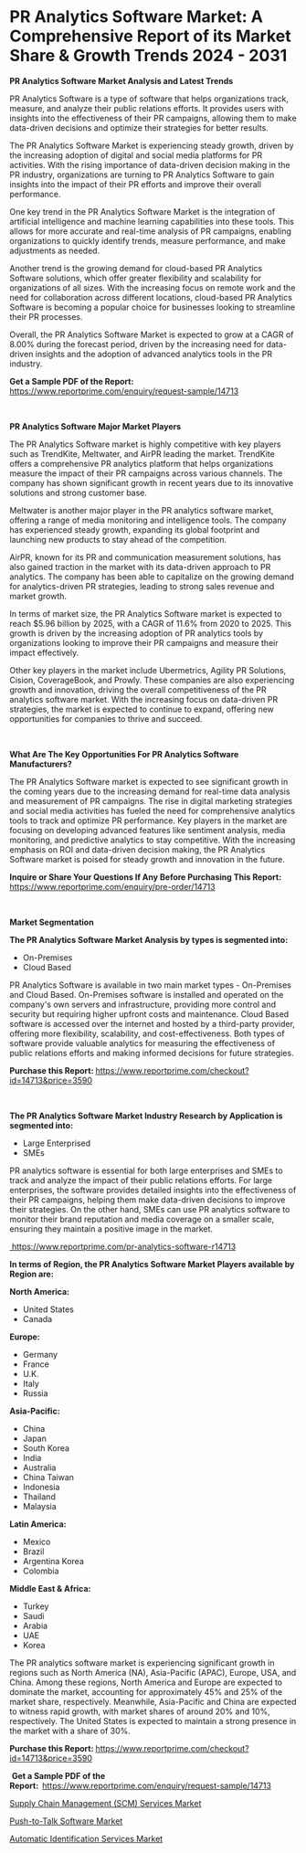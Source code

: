 <p><h1>PR Analytics Software Market: A Comprehensive Report of its Market Share & Growth Trends 2024 - 2031</h1></p><p><strong>PR Analytics Software Market Analysis and Latest Trends</strong></p>
<p><p>PR Analytics Software is a type of software that helps organizations track, measure, and analyze their public relations efforts. It provides users with insights into the effectiveness of their PR campaigns, allowing them to make data-driven decisions and optimize their strategies for better results.</p><p>The PR Analytics Software Market is experiencing steady growth, driven by the increasing adoption of digital and social media platforms for PR activities. With the rising importance of data-driven decision making in the PR industry, organizations are turning to PR Analytics Software to gain insights into the impact of their PR efforts and improve their overall performance.</p><p>One key trend in the PR Analytics Software Market is the integration of artificial intelligence and machine learning capabilities into these tools. This allows for more accurate and real-time analysis of PR campaigns, enabling organizations to quickly identify trends, measure performance, and make adjustments as needed.</p><p>Another trend is the growing demand for cloud-based PR Analytics Software solutions, which offer greater flexibility and scalability for organizations of all sizes. With the increasing focus on remote work and the need for collaboration across different locations, cloud-based PR Analytics Software is becoming a popular choice for businesses looking to streamline their PR processes.</p><p>Overall, the PR Analytics Software Market is expected to grow at a CAGR of 8.00% during the forecast period, driven by the increasing need for data-driven insights and the adoption of advanced analytics tools in the PR industry.</p></p>
<p><strong>Get a Sample PDF of the Report:&nbsp;</strong> <a href="https://www.reportprime.com/enquiry/request-sample/14713">https://www.reportprime.com/enquiry/request-sample/14713</a></p>
<p>&nbsp;</p>
<p><strong>PR Analytics Software Major Market Players</strong></p>
<p><p>The PR Analytics Software market is highly competitive with key players such as TrendKite, Meltwater, and AirPR leading the market. TrendKite offers a comprehensive PR analytics platform that helps organizations measure the impact of their PR campaigns across various channels. The company has shown significant growth in recent years due to its innovative solutions and strong customer base.</p><p>Meltwater is another major player in the PR analytics software market, offering a range of media monitoring and intelligence tools. The company has experienced steady growth, expanding its global footprint and launching new products to stay ahead of the competition.</p><p>AirPR, known for its PR and communication measurement solutions, has also gained traction in the market with its data-driven approach to PR analytics. The company has been able to capitalize on the growing demand for analytics-driven PR strategies, leading to strong sales revenue and market growth.</p><p>In terms of market size, the PR Analytics Software market is expected to reach $5.96 billion by 2025, with a CAGR of 11.6% from 2020 to 2025. This growth is driven by the increasing adoption of PR analytics tools by organizations looking to improve their PR campaigns and measure their impact effectively.</p><p>Other key players in the market include Ubermetrics, Agility PR Solutions, Cision, CoverageBook, and Prowly. These companies are also experiencing growth and innovation, driving the overall competitiveness of the PR analytics software market. With the increasing focus on data-driven PR strategies, the market is expected to continue to expand, offering new opportunities for companies to thrive and succeed.</p></p>
<p>&nbsp;</p>
<p><strong>What Are The Key Opportunities For PR Analytics Software Manufacturers?</strong></p>
<p><p>The PR Analytics Software market is expected to see significant growth in the coming years due to the increasing demand for real-time data analysis and measurement of PR campaigns. The rise in digital marketing strategies and social media activities has fueled the need for comprehensive analytics tools to track and optimize PR performance. Key players in the market are focusing on developing advanced features like sentiment analysis, media monitoring, and predictive analytics to stay competitive. With the increasing emphasis on ROI and data-driven decision making, the PR Analytics Software market is poised for steady growth and innovation in the future.</p></p>
<p><strong>Inquire or Share Your Questions If Any Before Purchasing This Report:</strong> <a href="https://www.reportprime.com/enquiry/pre-order/14713">https://www.reportprime.com/enquiry/pre-order/14713</a></p>
<p>&nbsp;</p>
<p><strong>Market Segmentation</strong></p>
<p><strong>The PR Analytics Software Market Analysis by types is segmented into:</strong></p>
<p><ul><li>On-Premises</li><li>Cloud Based</li></ul></p>
<p><p>PR Analytics Software is available in two main market types - On-Premises and Cloud Based. On-Premises software is installed and operated on the company's own servers and infrastructure, providing more control and security but requiring higher upfront costs and maintenance. Cloud Based software is accessed over the internet and hosted by a third-party provider, offering more flexibility, scalability, and cost-effectiveness. Both types of software provide valuable analytics for measuring the effectiveness of public relations efforts and making informed decisions for future strategies.</p></p>
<p><strong>Purchase this Report:&nbsp;</strong><a href="https://www.reportprime.com/checkout?id=14713&price=3590">https://www.reportprime.com/checkout?id=14713&price=3590</a></p>
<p>&nbsp;</p>
<p><strong>The PR Analytics Software Market Industry Research by Application is segmented into:</strong></p>
<p><ul><li>Large Enterprised</li><li>SMEs</li></ul></p>
<p><p>PR analytics software is essential for both large enterprises and SMEs to track and analyze the impact of their public relations efforts. For large enterprises, the software provides detailed insights into the effectiveness of their PR campaigns, helping them make data-driven decisions to improve their strategies. On the other hand, SMEs can use PR analytics software to monitor their brand reputation and media coverage on a smaller scale, ensuring they maintain a positive image in the market.</p></p>
<p><a href="https://www.reportprime.com/pr-analytics-software-r14713">&nbsp;https://www.reportprime.com/pr-analytics-software-r14713</a></p>
<p><strong>In terms of Region, the PR Analytics Software Market Players available by Region are:</strong></p>
<p>
    <p> <strong> North America: </strong>
        <ul>
            <li>United States</li>
            <li>Canada</li>
        </ul>
        </p> 
    <p> <strong> Europe: </strong>
        <ul>
            <li>Germany</li>
            <li>France</li>
            <li>U.K.</li>
            <li>Italy</li>
            <li>Russia</li>
        </ul>
        </p> 
    <p> <strong> Asia-Pacific: </strong>
        <ul>
            <li>China</li>
            <li>Japan</li>
            <li>South Korea</li>
            <li>India</li>
            <li>Australia</li>
            <li>China Taiwan</li>
            <li>Indonesia</li>
            <li>Thailand</li>
            <li>Malaysia</li>
        </ul>
        </p> 
    <p> <strong> Latin America: </strong>
        <ul>
            <li>Mexico</li>
            <li>Brazil</li>
            <li>Argentina Korea</li>
            <li>Colombia</li>
        </ul>
        </p> 
    <p> <strong> Middle East & Africa: </strong>
        <ul>
            <li>Turkey</li>
            <li>Saudi</li>
            <li>Arabia</li>
            <li>UAE</li>
            <li>Korea</li>
        </ul>
    </p>
    </p>
<p><p>The PR analytics software market is experiencing significant growth in regions such as North America (NA), Asia-Pacific (APAC), Europe, USA, and China. Among these regions, North America and Europe are expected to dominate the market, accounting for approximately 45% and 25% of the market share, respectively. Meanwhile, Asia-Pacific and China are expected to witness rapid growth, with market shares of around 20% and 10%, respectively. The United States is expected to maintain a strong presence in the market with a share of 30%.</p></p>
<p><strong>Purchase this Report: </strong><a href="https://www.reportprime.com/checkout?id=14713&price=3590">https://www.reportprime.com/checkout?id=14713&price=3590</a></p>
<p>&nbsp;<strong>Get a Sample PDF of the Report:&nbsp;&nbsp;</strong><a href="https://www.reportprime.com/enquiry/request-sample/14713">https://www.reportprime.com/enquiry/request-sample/14713</a></p>
<p><strong></strong></p>
<p><p><a href="https://view.publitas.com/reportprime-1/global-supply-chain-management-scm-services-market-share-and-growth-opportunities-and-market-size-growing-with-a-cagr-of-12-3-for-period-from-2024-2031/">Supply Chain Management (SCM) Services Market</a></p><p><a href="https://view.publitas.com/reportprime-1/push-to-talk-software-market-report-by-product-type-land-mobile-radio-lmr-cellular-end-use-national-defense-transportation-and-logistics-travel-and-hospitality-energy-construction-manufacturing-others-and-region-2024-2031/">Push-to-Talk Software Market</a></p><p><a href="https://view.publitas.com/reportprime-1/automatic-identification-services-market-size-share-trends-analysis-report-by-end-use-fleet-management-vessels-tracking-national-defense-and-security-by-raw-material-and-forecast-till-2031/">Automatic Identification Services Market</a></p></p>